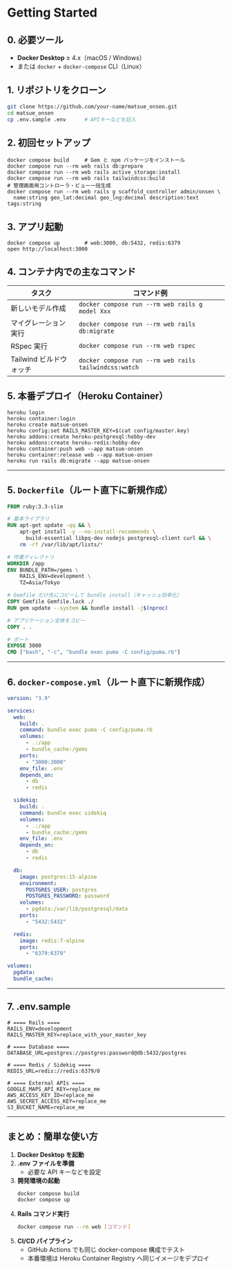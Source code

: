 # Getting Started

## 0. 必要ツール

- **Docker Desktop** ≥ 4.x（macOS / Windows）
- または `docker` + `docker-compose` CLI（Linux）

## 1. リポジトリをクローン

```bash
git clone https://github.com/your-name/matsue_onsen.git
cd matsue_onsen
cp .env.sample .env      # APIキーなどを記入
```

## 2. 初回セットアップ

```
docker compose build     # Gem と npm パッケージをインストール
docker compose run --rm web rails db:prepare
docker compose run --rm web rails active_storage:install
docker compose run --rm web rails tailwindcss:build
# 管理画面用コントローラ・ビュー一括生成
docker compose run --rm web rails g scaffold_controller admin/onsen \
  name:string geo_lat:decimal geo_lng:decimal description:text tags:string
```

## 3. アプリ起動

```
docker compose up        # web:3000, db:5432, redis:6379
open http://localhost:3000
```

## 4. コンテナ内での主なコマンド

| タスク                  | コマンド例                                            |
| ----------------------- | ----------------------------------------------------- |
| 新しいモデル作成        | `docker compose run --rm web rails g model Xxx`       |
| マイグレーション実行    | `docker compose run --rm web rails db:migrate`        |
| RSpec 実行              | `docker compose run --rm web rspec`                   |
| Tailwind ビルドウォッチ | `docker compose run --rm web rails tailwindcss:watch` |

## 5. 本番デプロイ（Heroku Container）

```
heroku login
heroku container:login
heroku create matsue-onsen
heroku config:set RAILS_MASTER_KEY=$(cat config/master.key)
heroku addons:create heroku-postgresql:hobby-dev
heroku addons:create heroku-redis:hobby-dev
heroku container:push web --app matsue-onsen
heroku container:release web --app matsue-onsen
heroku run rails db:migrate --app matsue-onsen
```

---

## 5. `Dockerfile`（ルート直下に新規作成）

```dockerfile
FROM ruby:3.3-slim

# 基本ライブラリ
RUN apt-get update -qq && \
    apt-get install -y --no-install-recommends \
      build-essential libpq-dev nodejs postgresql-client curl && \
    rm -rf /var/lib/apt/lists/*

# 作業ディレクトリ
WORKDIR /app
ENV BUNDLE_PATH=/gems \
    RAILS_ENV=development \
    TZ=Asia/Tokyo

# Gemfile だけ先にコピーして bundle install（キャッシュ効率化）
COPY Gemfile Gemfile.lock ./
RUN gem update --system && bundle install -j$(nproc)

# アプリケーション全体をコピー
COPY . .

# ポート
EXPOSE 3000
CMD ["bash", "-c", "bundle exec puma -C config/puma.rb"]
```

---

## 6. `docker-compose.yml`（ルート直下に新規作成）

```yaml
version: "3.9"

services:
  web:
    build: .
    command: bundle exec puma -C config/puma.rb
    volumes:
      - .:/app
      - bundle_cache:/gems
    ports:
      - "3000:3000"
    env_file: .env
    depends_on:
      - db
      - redis

  sidekiq:
    build: .
    command: bundle exec sidekiq
    volumes:
      - .:/app
      - bundle_cache:/gems
    env_file: .env
    depends_on:
      - db
      - redis

  db:
    image: postgres:15-alpine
    environment:
      POSTGRES_USER: postgres
      POSTGRES_PASSWORD: password
    volumes:
      - pgdata:/var/lib/postgresql/data
    ports:
      - "5432:5432"

  redis:
    image: redis:7-alpine
    ports:
      - "6379:6379"

volumes:
  pgdata:
  bundle_cache:
```

---

## 7. .env.sample

```
# ==== Rails ====
RAILS_ENV=development
RAILS_MASTER_KEY=replace_with_your_master_key

# ==== Database ====
DATABASE_URL=postgres://postgres:password@db:5432/postgres

# ==== Redis / Sidekiq ====
REDIS_URL=redis://redis:6379/0

# ==== External APIs ====
GOOGLE_MAPS_API_KEY=replace_me
AWS_ACCESS_KEY_ID=replace_me
AWS_SECRET_ACCESS_KEY=replace_me
S3_BUCKET_NAME=replace_me
```

---

## まとめ：簡単な使い方

1. **Docker Desktop を起動**
2. **.env ファイルを準備**
   - 必要な API キーなどを設定
3. **開発環境の起動**
   ```bash
   docker compose build
   docker compose up
   ```
4. **Rails コマンド実行**
   ```bash
   docker compose run --rm web [コマンド]
   ```
5. **CI/CD パイプライン**
   - GitHub Actions でも同じ docker-compose 構成でテスト
   - 本番環境は Heroku Container Registry へ同じイメージをデプロイ
